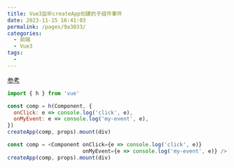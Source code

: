 ```yaml
---
title: Vue3监听createApp创建的子组件事件
date: 2023-11-15 16:41:03
permalink: /pages/9a3033/
categories:
  - 前端
  - Vue3
tags:
  - 
---
```

[参考](https://devpress.csdn.net/vue/632d8223357a883f870c82a7.html)


```js
import { h } from 'vue'

const comp = h(Component, {
  onClick: e => console.log('click', e),
  onMyEvent: e => console.log('my-event', e),
})
createApp(comp, props).mount(div)

```
```js
const comp = <Component onClick={e => console.log('click', e)}
                        onMyEvent={e => console.log('my-event', e)} />
createApp(comp, props).mount(div)

```